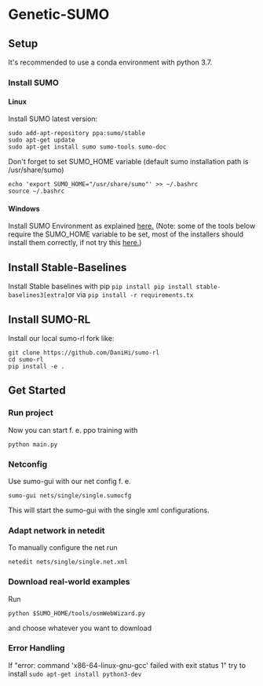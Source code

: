 # Genetic-SUMO
## Setup 
It's recommended to use a conda environment with python 3.7. 

### Install SUMO

#### Linux
Install SUMO latest version:

```
sudo add-apt-repository ppa:sumo/stable
sudo apt-get update
sudo apt-get install sumo sumo-tools sumo-doc 
```
Don't forget to set SUMO_HOME variable (default sumo installation path is /usr/share/sumo)
```
echo 'export SUMO_HOME="/usr/share/sumo"' >> ~/.bashrc
source ~/.bashrc
```

#### Windows

Install SUMO Environment as explained [here.](https://sumo.dlr.de/docs/Installing/index.html) 
(Note: some of the tools below require the SUMO_HOME variable to be set, most of the installers should install them correctly, if not try this [here.](https://sumo.dlr.de/docs/Installing/index.html))

## Install Stable-Baselines

Install Stable baselines with pip `pip install pip install stable-baselines3[extra]`or  via `pip install -r requirements.tx`


## Install SUMO-RL
Install our local sumo-rl fork like: 

```
git clone https://github.com/DaniHi/sumo-rl
cd sumo-rl
pip install -e .
```

## Get Started

### Run project
Now you can start f. e. ppo training with

```
python main.py
```


### Netconfig
Use sumo-gui with our net config f. e.

```
sumo-gui nets/single/single.sumocfg 
```
This will start the sumo-gui with the single xml configurations.

### Adapt network in netedit
To manually configure the net run

```
netedit nets/single/single.net.xml 
```


### Download real-world examples
Run

```
python $SUMO_HOME/tools/osmWebWizard.py
```

and choose whatever you want to download


### Error Handling

If "error: command 'x86-64-linux-gnu-gcc' failed with exit status 1" try to 
install `sudo apt-get install python3-dev`
